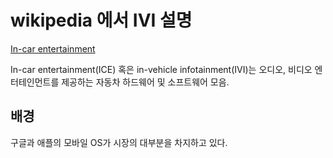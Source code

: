 # wikipedia 에서 IVI 설명


[In-car entertainment](https://en.wikipedia.org/wiki/In-car_entertainment#Security_concerns)

In-car entertainment(ICE) 혹은 in-vehicle infotainment(IVI)는 오디오, 비디오 엔터테인먼트를 제공하는 자동차 하드웨어 및 소프트웨어 모음.

## 배경

구글과 애플의 모바일 OS가 시장의 대부분을 차지하고 있다.


